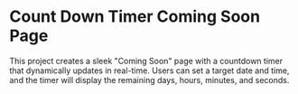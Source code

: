 # Count Down Timer Coming Soon Page

This project creates a sleek "Coming Soon" page with a countdown timer that dynamically updates in real-time. Users can set a target date and time, and the timer will display the remaining days, hours, minutes, and seconds.
